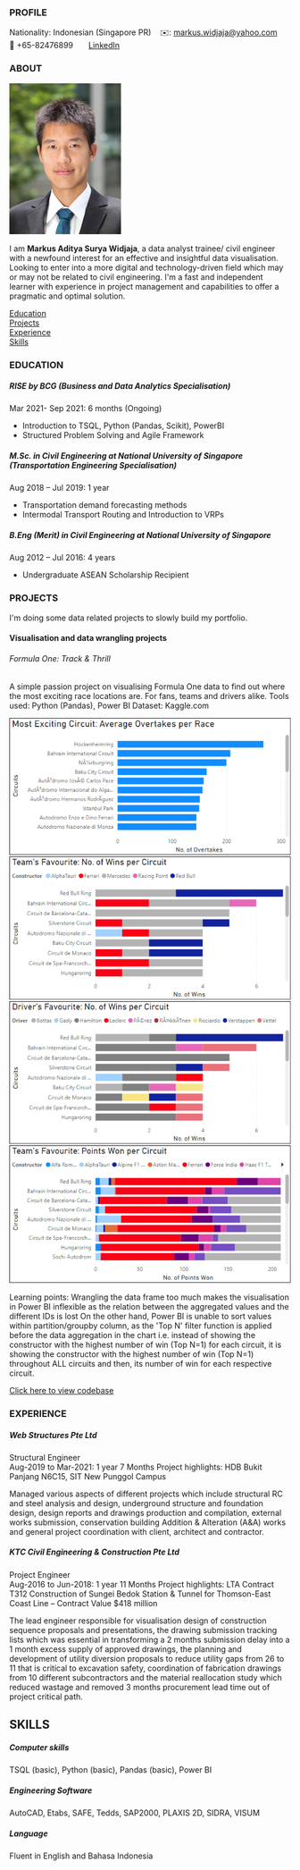 <!-- CONTACT Section Starts -->
### PROFILE

<!-- Add your details -->
Nationality: Indonesian (Singapore PR)
&nbsp;&nbsp; ✉️: markus.widjaja@yahoo.com
&nbsp;&nbsp; 📲 +65-82476899
&nbsp;&nbsp;&nbsp;&nbsp;&nbsp; [LinkedIn](https://www.linkedin.com/in/markus-aditya-surya-widjaja-499b00113/) 

<!-- CONTACT Section Ends -->

<!-- ABOUT Section Starts -->
### ABOUT
<!-- Add link to your picture -->


<img src="https://github.com/Kliklok/Markus_Aditya_Surya_Widjaja/blob/d78af5609026ef95cf3a84750b4ded6ef1170f7e/Picture.jpg" alt="alt text" width="200" height="270">


<!-- Add your details -->

I am __Markus Aditya Surya Widjaja__, a data analyst trainee/ civil engineer with a newfound interest for an effective and insightful data visualisation. Looking to enter into a more digital and technology-driven field which may or may not be related to civil engineering. I'm a fast and independent learner with experience in project management and capabilities to offer a pragmatic and optimal solution.

<!-- Add link to the sections -->
[Education](#education) <br>
[Projects](#projects) <br>
[Experience](#experience) <br>
[Skills](#skills) <br> 

<!-- ABOUT Section Ends -->

<!-- EDUCATION Section Starts -->

### EDUCATION
<!-- Add your details -->
##### RISE by BCG (Business and Data Analytics Specialisation)                       
Mar 2021- Sep 2021: 6 months (Ongoing)
- Introduction to TSQL, Python (Pandas, Scikit), PowerBI
- Structured Problem Solving and Agile Framework

##### M.Sc. in Civil Engineering at National University of Singapore (Transportation Engineering Specialisation)			   
Aug 2018 – Jul 2019: 1 year
-	Transportation demand forecasting methods
-	Intermodal Transport Routing and Introduction to VRPs

##### B.Eng (Merit) in Civil Engineering at National University of Singapore	                
Aug 2012 – Jul 2016: 4 years
-	Undergraduate ASEAN Scholarship Recipient

<!-- EDUCATION Section Ends -->

<!-- PROJECTS Section Starts -->
### PROJECTS
<!-- Add your details -->
I'm doing some data related projects to slowly build my portfolio.

#### Visualisation and data wrangling projects

###### Formula One: Track & Thrill
A simple passion project on visualising Formula One data to find out where the most exciting race locations are. For fans, teams and drivers alike.
Tools used: Python (Pandas), Power BI
Dataset: Kaggle.com

![alt text](https://github.com/Kliklok/Markus_Aditya_Surya_Widjaja/blob/Projects/F1/F1%20Most%20Exciting%20Circuit.png)
![alt text](https://github.com/Kliklok/Markus_Aditya_Surya_Widjaja/blob/Projects/F1/Team%20wins%20per%20circuit.png)
![alt text](https://github.com/Kliklok/Markus_Aditya_Surya_Widjaja/blob/Projects/F1/Driver%20wins%20per%20circuit.png)
![alt text](https://github.com/Kliklok/Markus_Aditya_Surya_Widjaja/blob/Projects/F1/Points%20won%20per%20circuit.png)

Learning points: Wrangling the data frame too much makes the visualisation in Power BI inflexible as the relation between the aggregated values and the different IDs is lost
On the other hand, Power BI is unable to sort values within partition/groupby column, as the 'Top N' filter function is applied before the data aggregation in the chart i.e. instead of showing the constructor with the highest number of win (Top N=1) for each circuit, it is showing the constructor with the highest number of win (Top N=1) throughout ALL circuits and then, its number of win for each respective circuit.

[Click here to view codebase](https://github.com/Kliklok/Markus_Aditya_Surya_Widjaja/tree/Projects/F1)

<!-- PROJECTS Section Ends -->

<!-- EXPERIENCE Section Starts -->
### EXPERIENCE
<!-- Add your details -->
##### Web Structures Pte Ltd
Structural Engineer<br>
Aug-2019 to Mar-2021: 1 year 7 Months
Project highlights: HDB Bukit Panjang N6C15, SIT New Punggol Campus

Managed various aspects of different projects which include structural RC and steel analysis and design, underground structure and foundation design, design reports and drawings production and compilation, external works submission, conservation building Addition & Alteration (A&A) works and general project coordination with client, architect and contractor. 

##### KTC Civil Engineering & Construction Pte Ltd
Project Engineer<br>
Aug-2016 to Jun-2018: 1 year 11 Months
Project highlights: LTA Contract T312 Construction of Sungei Bedok Station & Tunnel for Thomson-East Coast Line – Contract Value $418 million

The lead engineer responsible for visualisation design of construction sequence proposals and presentations, the drawing submission tracking lists which was essential in transforming a 2 months submission delay into a 1 month excess supply of approved drawings, the planning and development of utility diversion proposals to reduce utility gaps from 26 to 11 that is critical to excavation safety, coordination of fabrication drawings from 10 different subcontractors and the material reallocation study which reduced wastage and removed 3 months procurement lead time out of project critical path.
<!-- EXPERIENCE Section Ends -->

<!-- FEATURED Section Starts -->
## SKILLS
<!-- Add your details -->
##### Computer skills 
TSQL (basic), Python (basic), Pandas (basic), Power BI
##### Engineering Software 
AutoCAD, Etabs, SAFE, Tedds, SAP2000, PLAXIS 2D, SIDRA, VISUM
##### Language
Fluent in English and Bahasa Indonesia 

<!-- FEATURED Section Ends -->
